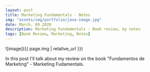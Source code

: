 ```yaml
---
layout: post
title: Marketing Fundamentals - Notes
img: "assets/img/portfolio/java-image.jpg"
date: March, 09 2020
description: Marketing Fundamentals - Book review, my notes
tags: [Book Review, Marketing, Notes]
---
```


![image]({{ page.img | relative_url }})

In this post I'll talk about my review on the book "Fundamentos de Marketing" - Marketing Fudamentals.


